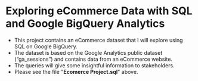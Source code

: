 # Exploring eCommerce Data with SQL and Google BigQuery Analytics

- This project contains an eCommerce dataset that I will explore using SQL on Google BigQuery. 
- The dataset is based on the Google Analytics public dataset (“ga_sessions”) and contains data from an eCommerce website.
- The queries will give some insightful information to stakeholders.
- Please see the file "**Ecomerce Project.sql**" above.
